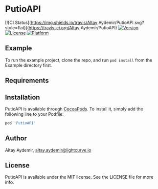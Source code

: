 # PutioAPI

[![CI Status](https://img.shields.io/travis/Altay Aydemir/PutioAPI.svg?style=flat)](https://travis-ci.org/Altay Aydemir/PutioAPI)
[![Version](https://img.shields.io/cocoapods/v/PutioAPI.svg?style=flat)](https://cocoapods.org/pods/PutioAPI)
[![License](https://img.shields.io/cocoapods/l/PutioAPI.svg?style=flat)](https://cocoapods.org/pods/PutioAPI)
[![Platform](https://img.shields.io/cocoapods/p/PutioAPI.svg?style=flat)](https://cocoapods.org/pods/PutioAPI)

## Example

To run the example project, clone the repo, and run `pod install` from the Example directory first.

## Requirements

## Installation

PutioAPI is available through [CocoaPods](https://cocoapods.org). To install
it, simply add the following line to your Podfile:

```ruby
pod 'PutioAPI'
```

## Author

Altay Aydemir, altay.aydemir@lightcurve.io

## License

PutioAPI is available under the MIT license. See the LICENSE file for more info.
